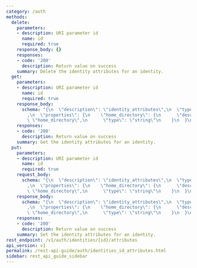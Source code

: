 ```yaml
---
category: /auth
methods:
  delete:
    parameters:
    - description: URI parameter id
      name: id
      required: true
    response_body: {}
    responses:
    - code: '200'
      description: Return value on success
    summary: Delete the identity attributes for an identity.
  get:
    parameters:
    - description: URI parameter id
      name: id
      required: true
    response_body:
      schema: "{\n  \"description\": \"identity_attributes\",\n  \"type\": \"object\"\
        ,\n  \"properties\": {\n    \"home_directory\": {\n      \"description\":\
        \ \"home_directory\",\n      \"type\": \"string\"\n    }\n  }\n}"
    responses:
    - code: '200'
      description: Return value on success
    summary: Get the identity attributes for an identity.
  put:
    parameters:
    - description: URI parameter id
      name: id
      required: true
    request_body:
      schema: "{\n  \"description\": \"identity_attributes\",\n  \"type\": \"object\"\
        ,\n  \"properties\": {\n    \"home_directory\": {\n      \"description\":\
        \ \"home_directory\",\n      \"type\": \"string\"\n    }\n  }\n}"
    response_body:
      schema: "{\n  \"description\": \"identity_attributes\",\n  \"type\": \"object\"\
        ,\n  \"properties\": {\n    \"home_directory\": {\n      \"description\":\
        \ \"home_directory\",\n      \"type\": \"string\"\n    }\n  }\n}"
    responses:
    - code: '200'
      description: Return value on success
    summary: Set the identity attributes for an identity.
rest_endpoint: /v1/auth/identities/{id}/attributes
api_version: v1
permalink: /rest-api-guide/auth/identities_id_attributes.html
sidebar: rest_api_guide_sidebar
---
```


